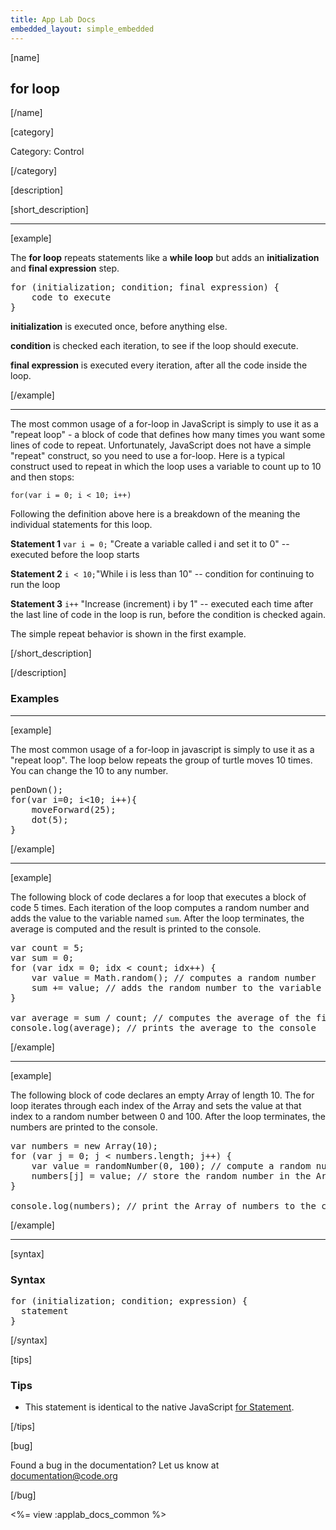 ```yaml
---
title: App Lab Docs
embedded_layout: simple_embedded
---
```


[name]

## for loop

[/name]

[category]

Category: Control

[/category]

[description]

[short_description]

____________________________________________________
[example]

The **for loop** repeats statements like a **while loop** but adds an **initialization** and **final expression** step.
<pre>
for (initialization; condition; final expression) {
    code to execute
}
</pre>
**initialization** is executed once, before anything else.

**condition** is checked each iteration, to see if the loop should execute.

**final expression** is executed every iteration, after all the code inside the loop.

[/example]
____________________________________________________

The most common usage of a for-loop in JavaScript is simply to use it as a "repeat loop" - a block of code that defines how many times you want some lines of code to repeat.  Unfortunately, JavaScript does not have a simple "repeat" construct, so you need to use a for-loop.  Here is a typical construct used to repeat in which the loop uses a variable to count up to 10 and then stops:

<code>for(var i = 0; i < 10; i++)</code>

Following the definition above here is a breakdown of the meaning the individual statements for this loop.

**Statement 1** <code>var i = 0;</code> "Create a variable called i and set it to 0" -- executed before the loop starts

**Statement 2** <code>i < 10;</code>"While i is less than 10" -- condition for continuing to run the loop

**Statement 3** <code>i++</code> "Increase (increment) i by 1" -- executed each time after the last line of code in the loop is run, before the condition is checked again.

The simple repeat behavior is shown in the first example.

[/short_description]

[/description]

### Examples
____________________________________________________

[example]

The most common usage of a for-loop in javascript is simply to use it as a "repeat loop".  The loop below repeats the group of turtle moves 10 times.  You can change the 10 to any number.
<pre>
penDown();
for(var i=0; i<10; i++){
	moveForward(25);
	dot(5);
}
</pre>

[/example]
____________________________________________________

[example]

The following block of code declares a for loop that executes a block of code 5 times.
Each iteration of the loop computes a random number and adds the value to the variable named `sum`.
After the loop terminates, the average is computed and the result is printed to the console.

<pre>
var count = 5;
var sum = 0;
for (var idx = 0; idx < count; idx++) {
    var value = Math.random(); // computes a random number
    sum += value; // adds the random number to the variable sum
}

var average = sum / count; // computes the average of the five random numbers
console.log(average); // prints the average to the console
</pre>

[/example]
____________________________________________________

[example]

The following block of code declares an empty Array of length 10.
The for loop iterates through each index of the Array and sets the value at that index
to a random number between 0 and 100.
After the loop terminates, the numbers are printed to the console.

<pre>
var numbers = new Array(10);
for (var j = 0; j < numbers.length; j++) {
    var value = randomNumber(0, 100); // compute a random number between 0 and 100
    numbers[j] = value; // store the random number in the Array at the jth index
}

console.log(numbers); // print the Array of numbers to the console.
</pre>

[/example]

____________________________________________________

[syntax]

### Syntax
<pre>
for (initialization; condition; expression) {
  statement
}
</pre>

[/syntax]

[tips]

### Tips
- This statement is identical to the native JavaScript [for Statement](https://developer.mozilla.org/en-US/docs/Web/JavaScript/Reference/Statements/for).

[/tips]

[bug]

Found a bug in the documentation? Let us know at documentation@code.org

[/bug]

<%= view :applab_docs_common %>
